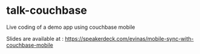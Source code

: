 # talk-couchbase
Live coding of a demo app using couchbase mobile

Slides are available at : https://speakerdeck.com/evinas/mobile-sync-with-couchbase-mobile


